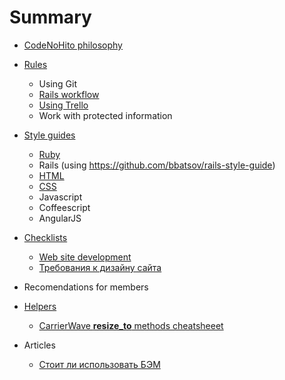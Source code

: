 # Summary

* [CodeNoHito philosophy](philosophy/README.md)

* [Rules](rules/README.md)
    * Using Git
    * [Rails workflow](rules/rails_workflow.md)
    * [Using Trello](rules/trello.md)
    * Work with protected information

* [Style guides](styleguides/README.md)
    * [Ruby](styleguides/ruby.md)
    * Rails (using https://github.com/bbatsov/rails-style-guide)
    * [HTML](styleguides/html.md)
    * [CSS](styleguides/css.md)
    * Javascript
    * Coffeescript
    * AngularJS

* [Checklists](checklists/README.md)
    * [Web site development](checklists/website.md)
    * [Требования к дизайну сайта](checklists/design_requirements.md)

* Recomendations for members

* [Helpers](helpers/README.md)
    * [CarrierWave **resize_to** methods cheatsheeet](helpers/carrierwave_resize_to.md)

* Articles
    * [Стоит ли использовать БЭМ](articles/should_we_use_bem.md)
